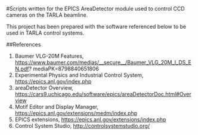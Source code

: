#Scripts written for the EPICS AreaDetector module used to control CCD cameras on the TARLA beamline.

This project has been prepared with the software referenced below to be used in TARLA control systems.

##References

1. Baumer VLG-20M Features,
https://www.baumer.com/medias/__secure__/Baumer_VLG_20M_I_DS_EN.pdf?
mediaPK=8798840651806
2. Experimental Physics and Industrial Control System, https://epics.anl.gov/index.php
3. areaDetector Overview,
https://cars9.uchicago.edu/software/epics/areaDetectorDoc.html#Overview
4. Motif Editor and Display Manager, https://epics.anl.gov/extensions/medm/index.php
5. EPICS extensions, https://epics.anl.gov/extensions/index.php
6. Control System Studio, http://controlsystemstudio.org/
